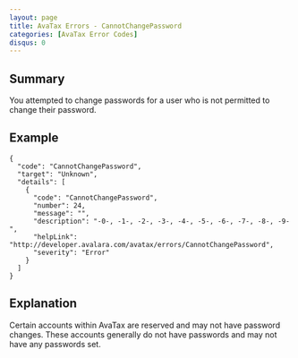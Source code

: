 ```yaml
---
layout: page
title: AvaTax Errors - CannotChangePassword
categories: [AvaTax Error Codes]
disqus: 0
---
```


## Summary

You attempted to change passwords for a user who is not permitted to change their password.

## Example

    {
      "code": "CannotChangePassword",
      "target": "Unknown",
      "details": [
        {
          "code": "CannotChangePassword",
          "number": 24,
          "message": "",
          "description": "-0-, -1-, -2-, -3-, -4-, -5-, -6-, -7-, -8-, -9-",
          "helpLink": "http://developer.avalara.com/avatax/errors/CannotChangePassword",
          "severity": "Error"
        }
      ]
    }

## Explanation

Certain accounts within AvaTax are reserved and may not have password changes.  These accounts generally do not have passwords and may not have any passwords set.
